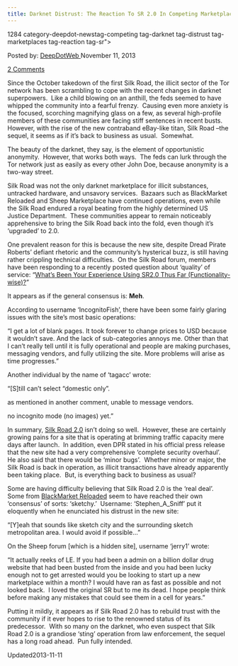 ```yaml
---
title: Darknet Distrust: The Reaction To SR 2.0 In Competing Marketplaces?
---
```

1284 category-deepdot-newstag-competing tag-darknet tag-distrust tag-marketplaces tag-reaction tag-sr">

<span>Posted by: <a href="https://www.deepdotweb.com/author/admin/" title="">DeepDotWeb </a></span>
<span>November 11, 2013</span>

<span><a href="https://www.deepdotweb.com/2013/11/11/darknet-distrust-the-reaction-to-sr-2-0-in-competing-marketplaces/#comments">2 Comments</a></span>


<p>Since the October takedown of the first Silk Road, the illicit sector of the Tor network has been scrambling to cope with the recent changes in darknet superpowers.  Like a child blowing on an anthill, the feds seemed to have whipped the community into a fearful frenzy.  Causing even more anxiety is the focused, scorching magnifying glass on a few, as several high-profile members of these communities are facing stiff sentences in recent busts.  However, with the rise of the new contraband eBay-like titan, Silk Road –the sequel, it seems as if it’s back to business as usual.  Somewhat.</p>
<p>The beauty of the darknet, they say, is the element of opportunistic anonymity.  However, that works both ways.  The feds can lurk through the Tor network just as easily as every other John Doe, because anonymity is a two-way street.</p>
<p>Silk Road was not the only darknet marketplace for illicit substances, untracked hardware, and unsavory services.  Bazaars such as BlackMarket Reloaded and Sheep Marketplace have continued operations, even while the Silk Road endured a royal beating from the highly determined US Justice Department.  These communities appear to remain noticeably apprehensive to bring the Silk Road back into the fold, even though it’s ‘upgraded’ to 2.0.</p>
<p>One prevalent reason for this is because the new site, despite Dread Pirate Roberts’ defiant rhetoric and the community’s hysterical buzz, is still having rather crippling technical difficulties.  On the Silk Road forum, members have been responding to a recently posted question about ‘quality’ of service: “<a href="http://www.reddit.com/r/SilkRoad/comments/1qaiwo/whats_been_your_experience_using_sr20_thus/">What&#8217;s Been Your Experience Using SR2.0 Thus Far (Functionality-wise)?</a>”</p>
<p>It appears as if the general consensus is: <strong>Meh</strong>.</p>
<p>According to username ‘IncognitoFish’, there have been some fairly glaring issues with the site’s most basic operations:</p>
<p>“I get a lot of blank pages. It took forever to change prices to USD because it wouldn&#8217;t save. And the lack of sub-categories annoys me. Other than that I can&#8217;t really tell until it is fully operational and people are making purchases, messaging vendors, and fully utilizing the site. More problems will arise as time progresses.”</p>
<p>Another individual by the name of ‘tagacc’ wrote:</p>
<p>“[S]till can&#8217;t select &#8220;domestic only&#8221;.</p>
<p>as mentioned in another comment, unable to message vendors.</p>
<p>no incognito mode (no images) yet.”</p>
<p>In summary, <a href="http://www.deepdotweb.com/2013/11/06/silk-road-2-0-is-now-officially-open/">Silk Road 2.0</a> isn’t doing so well.  However, these are certainly growing pains for a site that is operating at brimming traffic capacity mere days after launch.  In addition, even DPR stated in his official press release that the new site had a very comprehensive ‘complete security overhaul’.   He also said that there would be ‘minor bugs’.  Whether minor or major, the Silk Road is back in operation, as illicit transactions have already apparently been taking place.  But, is everything back to business as usual?</p>
<p>Some are having difficulty believing that Silk Road 2.0 is the ‘real deal’.  Some from <a href="https://fec33nz6mhzd54zj.onion.to/viewtopic.php?id=11885">BlackMarket Reloaded</a> seem to have reached their own ‘consensus’ of sorts: ‘sketchy.’  Username: ‘Stephen_A_Sniff’ put it eloquently when he enunciated his distrust in the new site:</p>
<p>“[Y]eah that sounds like sketch city and the surrounding sketch metropolitan area. I would avoid if possible…”</p>
<p>On the Sheep forum [which is a hidden site], username ‘jerry1’ wrote:</p>
<p>“It actually reeks of LE. If you had been a admin on a billion dollar drug website that had been busted from the inside and you had been lucky enough not to get arrested would you be looking to start up a new marketplace within a month? I would have ran as fast as possible and not looked back.  I loved the original SR but to me its dead. I hope people think before making any mistakes that could see them in a cell for years.”</p>
<p>Putting it mildly, it appears as if Silk Road 2.0 has to rebuild trust with the community if it ever hopes to rise to the renowned status of its predecessor.  With so many on the darknet, who even suspect that Silk Road 2.0 is a grandiose ‘sting’ operation from law enforcement, the sequel has a long road ahead.  Pun fully intended.</p>
</div>
<span style="display:none"><a href="https://www.deepdotweb.com/tag/20/" rel="tag">20</a> <a href="https://www.deepdotweb.com/tag/competing/" rel="tag">competing</a> <a href="https://www.deepdotweb.com/tag/darknet/" rel="tag">darknet</a> <a href="https://www.deepdotweb.com/tag/distrust/" rel="tag">distrust</a> <a href="https://www.deepdotweb.com/tag/marketplaces/" rel="tag">marketplaces</a> <a href="https://www.deepdotweb.com/tag/reaction/" rel="tag">reaction</a> <a href="https://www.deepdotweb.com/tag/sr/" rel="tag">sr</a></span> 
Updated2013-11-11</span>
<div style="display:none" class="vcard author" itemprop="author" itemscope itemtype="http://schema.org/Person"><strong class="fn" itemprop="name">